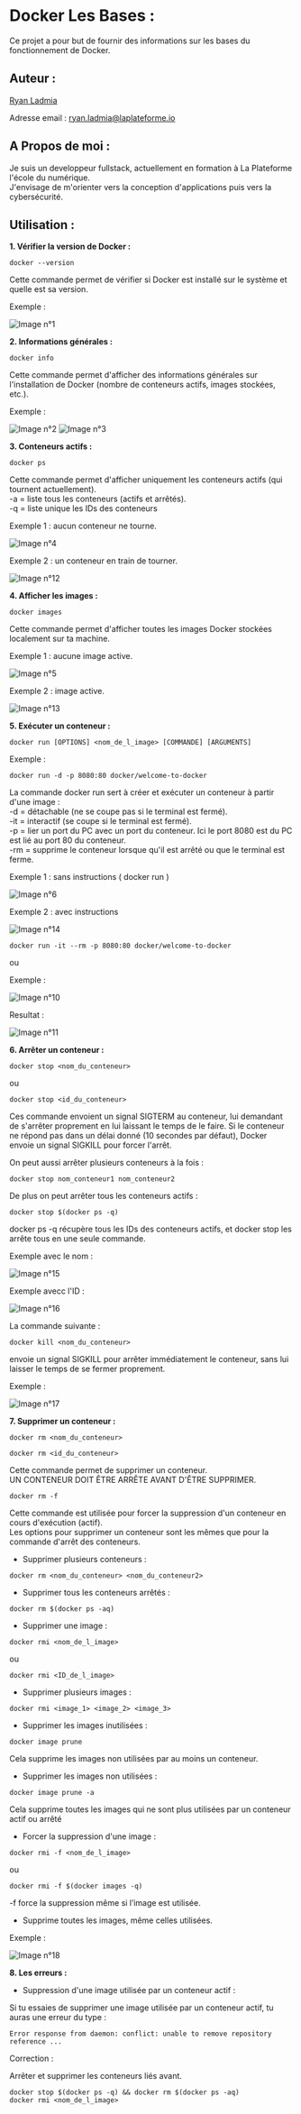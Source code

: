 # **Docker Les Bases :**

Ce projet a pour but de fournir des informations sur les bases du fonctionnement de Docker.

## Auteur :

[Ryan Ladmia](https://www.github.com/RyanLadmia)  

Adresse email : ryan.ladmia@laplateforme.io


## A Propos de moi :

Je suis un developpeur fullstack, actuellement en formation à La Plateforme l'école du numérique.  
J'envisage de m'orienter vers la conception d'applications puis vers la cybersécurité.


## Utilisation :

**1. Vérifier la version de Docker :**
```
docker --version
``` 
Cette commande permet de vérifier si Docker est installé sur le système et quelle est sa version.  

Exemple :

![Image n°1](image/1.png)


**2. Informations générales :**
```
docker info
```
Cette commande permet d'afficher des informations générales sur l'installation de Docker (nombre de conteneurs actifs, images stockées, etc.).

Exemple :

![Image n°2](image/2.png)
![Image n°3](image/3.png)


**3. Conteneurs actifs :**
```
docker ps
```
Cette commande permet d'afficher uniquement les conteneurs actifs (qui tournent actuellement).  
-a = liste tous les conteneurs (actifs et arrêtés).  
-q = liste unique les IDs des conteneurs

Exemple 1 : aucun conteneur ne tourne.

![Image n°4](image/4.png)

Exemple 2 : un conteneur en train de tourner.

![Image n°12](image/12.png)


**4. Afficher les images :**
```
docker images
```
Cette commande permet d'afficher toutes les images Docker stockées localement sur ta machine.

Exemple 1 : aucune image active. 

![Image n°5](image/5.png)

Exemple 2 : image active.

![Image n°13](image/13.png)

**5. Exécuter un conteneur :**
```
docker run [OPTIONS] <nom_de_l_image> [COMMANDE] [ARGUMENTS]
```

Exemple :
```
docker run -d -p 8080:80 docker/welcome-to-docker
```
La commande docker run sert à créer et exécuter un conteneur à partir d'une image :  
-d = détachable (ne se coupe pas si le terminal est fermé).  
-it = interactif (se coupe si le terminal est fermé).  
-p = lier un port du PC avec un port du conteneur. Ici le port 8080 est du PC est lié au port 80 du conteneur.  
-rm = supprime le conteneur lorsque qu'il est arrêté ou que le terminal est ferme.

Exemple 1 : sans instructions ( docker run )

![Image n°6](image/6.png)

Exemple 2 : avec instructions

![Image n°14](image/14.png)

```
docker run -it --rm -p 8080:80 docker/welcome-to-docker
```
ou

Exemple : 

![Image n°10](image/10.png)

Resultat :

![Image n°11](image/11.png)

**6. Arrêter un conteneur :**

```
docker stop <nom_du_conteneur>  
```
ou

```
docker stop <id_du_conteneur>
```

Ces commande envoient un signal SIGTERM au conteneur, lui demandant de s'arrêter proprement en lui laissant le temps de le faire. Si le conteneur ne répond pas dans un délai donné (10 secondes par défaut), Docker envoie un signal SIGKILL pour forcer l'arrêt.

On peut aussi arrêter plusieurs conteneurs à la fois :

```
docker stop nom_conteneur1 nom_conteneur2
```

De plus on peut arrêter tous les conteneurs actifs :

```
docker stop $(docker ps -q)
```
docker ps -q récupère tous les IDs des conteneurs actifs, et docker stop les arrête tous en une seule commande.

Exemple avec le nom :

![Image n°15](image/15.png)

Exemple avecc l'ID :

![Image n°16](image/16.png)


La commande suivante :

```
docker kill <nom_du_conteneur>
```

envoie un signal SIGKILL pour arrêter immédiatement le conteneur, sans lui laisser le temps de se fermer proprement.

Exemple :

![Image n°17](image/17.png)

**7. Supprimer un conteneur :**

```
docker rm <nom_du_conteneur>
```
```
docker rm <id_du_conteneur>
```
Cette commande permet de supprimer un conteneur.  
UN CONTENEUR DOIT ÊTRE ARRÊTE AVANT D'ÊTRE SUPPRIMER.  



```
docker rm -f
```
Cette commande est utilisée pour forcer la suppression d'un conteneur en cours d'exécution (actif).  
Les options pour supprimer un conteneur sont les mêmes que pour la commande d'arrêt des conteneurs.  



- Supprimer plusieurs conteneurs :
```
docker rm <nom_du_conteneur> <nom_du_conteneur2>
```



- Supprimer tous les conteneurs arrêtés :
```
docker rm $(docker ps -aq)
```



- Supprimer une image :
```
docker rmi <nom_de_l_image>  
```
ou
```
docker rmi <ID_de_l_image>
```



- Supprimer plusieurs images :
```
docker rmi <image_1> <image_2> <image_3>
```



- Supprimer les images inutilisées :
```
docker image prune
```
Cela supprime les images non utilisées par au moins un conteneur.



- Supprimer les images non utilisées :
```
docker image prune -a
```
Cela supprime toutes les images qui ne sont plus utilisées par un conteneur actif ou arrêté



- Forcer la suppression d'une image :
```
docker rmi -f <nom_de_l_image>
```
ou
```
docker rmi -f $(docker images -q)
```
 -f force la suppression même si l’image est utilisée.
- Supprime toutes les images, même celles utilisées.



Exemple : 

![Image n°18](image/18.png)



**8. Les erreurs :**

- Suppression d'une image utilisée par un conteneur actif :  

Si tu essaies de supprimer une image utilisée par un conteneur actif, tu auras une erreur du type :
```
Error response from daemon: conflict: unable to remove repository reference ...
```

Correction : 
 
Arrêter et supprimer les conteneurs liés avant.  
```
docker stop $(docker ps -q) && docker rm $(docker ps -aq)
docker rmi <nom_de_l_image>
```



